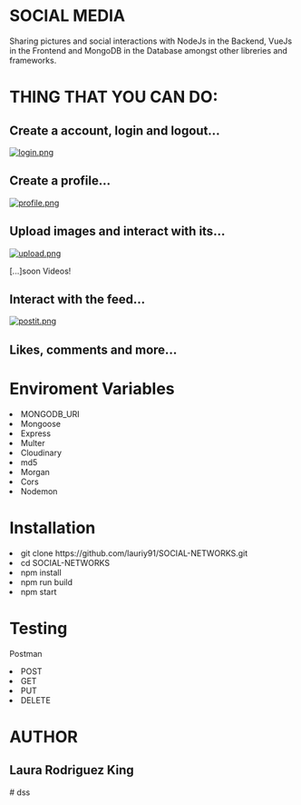 <h1>SOCIAL MEDIA</h1>

<p>Sharing pictures and social interactions with NodeJs in the Backend, VueJs in the Frontend and MongoDB in the Database amongst other libreries and frameworks.</p>


<h1> THING THAT YOU CAN DO: </h1>


<h2> Create a account, login and logout... </h2>

[![login.png](https://i.postimg.cc/0QsKV8rm/login.png)](https://postimg.cc/Mc9GTJ7K)

<h2> Create a profile... </h2>

[![profile.png](https://i.postimg.cc/3Rtr27G3/profile.png)](https://postimg.cc/Vrbccx4h)

<h2> Upload images and interact with its... </h2>

[![upload.png](https://i.postimg.cc/9QPhGC3s/upload.png)](https://postimg.cc/75Ld4vZN)

<label>[...]soon Videos!</label>

<h2> Interact with the feed... </h2>

[![postit.png](https://i.postimg.cc/br2XdjHC/postit.png)](https://postimg.cc/7JDtQdR0)

<h2> Likes, comments and more... </h2>

<h1>Enviroment Variables</h1>

<li>MONGODB_URI</li>
<li>Mongoose</li>
<li>Express</li>
<li>Multer</li>
<li>Cloudinary</li>
<li>md5</li>
<li>Morgan</li>
<li>Cors</li>
<li>Nodemon</li>

<h1>Installation</h1>

<li>git clone https://github.com/lauriy91/SOCIAL-NETWORKS.git</li>
<li>cd SOCIAL-NETWORKS</li>
<li>npm install</li>
<li>npm run build</li>
<li>npm start</li>

<h1>Testing</h1>

<label>Postman</label>

<li>POST</li>
<li>GET</li>
<li>PUT</li>
<li>DELETE</li>

<h1>AUTHOR</h1>
<h2>Laura Rodriguez King</h2>
#   d s s  
 